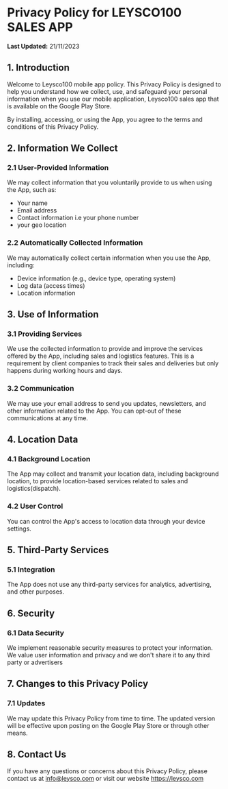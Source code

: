# Privacy Policy for LEYSCO100 SALES APP

**Last Updated:** 21/11/2023

## 1. Introduction

Welcome to Leysco100 mobile app policy. This Privacy Policy is designed to help you understand how we collect, use, and safeguard your personal information when you use our mobile application, Leysco100 sales app that is available on the Google Play Store.

By installing, accessing, or using the App, you agree to the terms and conditions of this Privacy Policy.

## 2. Information We Collect

### 2.1 User-Provided Information
We may collect information that you voluntarily provide to us when using the App, such as:
- Your name
- Email address
- Contact information i.e your phone number
- your geo location

### 2.2 Automatically Collected Information
We may automatically collect certain information when you use the App, including:
- Device information (e.g., device type, operating system)
- Log data (access times)
- Location information

## 3. Use of Information

### 3.1 Providing Services
We use the collected information to provide and improve the services offered by the App, including sales and logistics features. This is a requirement by client companies to track their sales and deliveries but only happens during working hours  and days.

### 3.2 Communication
We may use your email address to send you updates, newsletters, and other information related to the App. You can opt-out of these communications at any time.

## 4. Location Data

### 4.1 Background Location
The App may collect and transmit your location data, including background location, to provide location-based services related to sales and logistics(dispatch).

### 4.2 User Control
You can control the App's access to location data through your device settings.

## 5. Third-Party Services

### 5.1 Integration
The App does not use any third-party services for analytics, advertising, and other purposes.

## 6. Security

### 6.1 Data Security
We implement reasonable security measures to protect your information. We value user information and privacy and we don't share it to any third party or advertisers

## 7. Changes to this Privacy Policy

### 7.1 Updates
We may update this Privacy Policy from time to time. The updated version will be effective upon posting on the Google Play Store or through other means.

## 8. Contact Us

If you have any questions or concerns about this Privacy Policy, please contact us at info@leysco.com or visit our website https://leysco.com
